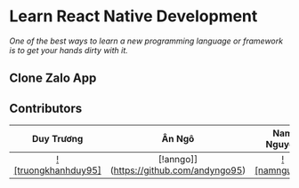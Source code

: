 # Learn React Native Development

_One of the best ways to learn a new programming language or framework is to get your hands dirty with it._

## Clone Zalo App


## Contributors
|                  Duy Trương                  |            Ân Ngô            |           Nam Nguyễn           |
| :---------------------------------------------: | :-----------------------------------: | :---------------------------------: |
| [![truongkhanhduy95]](https://github.com/truongkhanhduy95) | [!anngo]](https://github.com/andyngo95) | [![namnguyen]](https://github.com/QuocNamIT1) |
